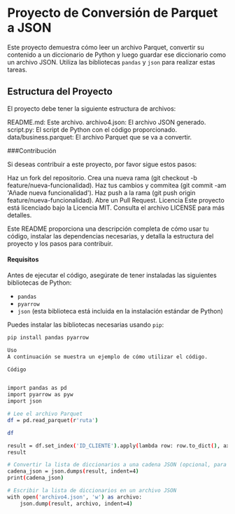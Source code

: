 # Proyecto de Conversión de Parquet a JSON
Este proyecto demuestra cómo leer un archivo Parquet, convertir su contenido a un diccionario de Python y luego guardar ese diccionario como un archivo JSON. Utiliza las bibliotecas `pandas` y `json` para realizar estas tareas.

## Estructura del Proyecto
El proyecto debe tener la siguiente estructura de archivos:

README.md: Este archivo.
archivo4.json: El archivo JSON generado.
script.py: El script de Python con el código proporcionado.
data/business.parquet: El archivo Parquet que se va a convertir.

###Contribución

Si deseas contribuir a este proyecto, por favor sigue estos pasos:

Haz un fork del repositorio.
Crea una nueva rama (git checkout -b feature/nueva-funcionalidad).
Haz tus cambios y commitea (git commit -am 'Añade nueva funcionalidad').
Haz push a la rama (git push origin feature/nueva-funcionalidad).
Abre un Pull Request.
Licencia
Este proyecto está licenciado bajo la Licencia MIT. Consulta el archivo LICENSE para más detalles.


Este README proporciona una descripción completa de cómo usar tu código, instalar las dependencias necesarias, y detalla la estructura del proyecto y los pasos para contribuir.

#### Requisitos

Antes de ejecutar el código, asegúrate de tener instaladas las siguientes bibliotecas de Python:

- `pandas`
- `pyarrow`
- `json` (esta biblioteca está incluida en la instalación estándar de Python)

Puedes instalar las bibliotecas necesarias usando `pip`:

```sh
pip install pandas pyarrow

Uso
A continuación se muestra un ejemplo de cómo utilizar el código.

Código


import pandas as pd
import pyarrow as pyw
import json 

# Lee el archivo Parquet
df = pd.read_parquet(r'ruta')

df

result = df.set_index('ID_CLIENTE').apply(lambda row: row.to_dict(), axis=1).to_dict()
result

# Convertir la lista de diccionarios a una cadena JSON (opcional, para ver el resultado)
cadena_json = json.dumps(result, indent=4)
print(cadena_json)

# Escribir la lista de diccionarios en un archivo JSON
with open('archivo4.json', 'w') as archivo:
    json.dump(result, archivo, indent=4)
